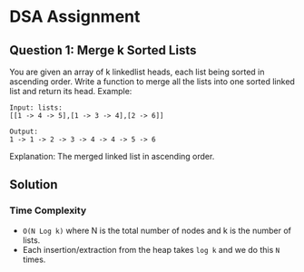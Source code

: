 # DSA Assignment

## Question 1: Merge k Sorted Lists

You are given an array of k linkedlist heads, each list being sorted in ascending order. Write
a function to merge all the lists into one sorted linked list and return its head.
Example:

```
Input: lists:
[[1 -> 4 -> 5],[1 -> 3 -> 4],[2 -> 6]]

Output:
1 -> 1 -> 2 -> 3 -> 4 -> 4 -> 5 -> 6
```

Explanation: The merged linked list in ascending order.

## Solution

### Time Complexity

* `O(N Log k)` where N is the total number of nodes and k is the number of lists.
* Each insertion/extraction from the heap takes `log k` and we do this `N` times.